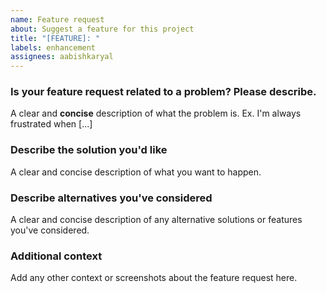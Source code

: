 ```yaml
---
name: Feature request
about: Suggest a feature for this project
title: "[FEATURE]: "
labels: enhancement
assignees: aabishkaryal
---
```


### Is your feature request related to a problem? Please describe.

A clear and **concise** description of what the problem is. Ex. I'm always frustrated when [...]

### Describe the solution you'd like

A clear and concise description of what you want to happen.

### Describe alternatives you've considered

A clear and concise description of any alternative solutions or features you've considered.

### Additional context

Add any other context or screenshots about the feature request here.
